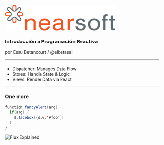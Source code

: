 ![logo](assets/nearsoft.png)
### Introducción a Programación Reactiva

por Esau Betancourt / @elbetasal

---

### 



- Dispatcher: Manages Data Flow
- Stores: Handle State & Logic
- Views: Render Data via React

---

### One more 

```java
function fancyAlert(arg) {
  if(arg) {
    $.facebox({div:'#foo'})
  }
}
```

![Flux Explained](https://facebook.github.io/flux/img/flux-simple-f8-diagram-explained-1300w.png)